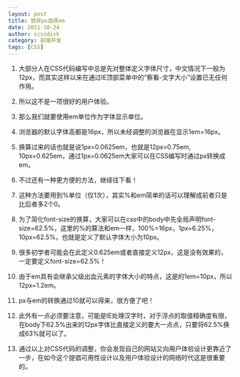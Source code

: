 ```yaml
---
layout: post
title: 放弃px选择em
date: 2011-10-24
author: scsidisk
category: 前端开发
tags: [CSS]
---
```


1. 大部分人在CSS代码编写中总是先对整体定义字体尺寸，中文情况下一般为12px，而其实这样以来在通过IE顶部菜单中的“察看-文字大小”设置已无任何作用。

2. 所以这不是一项很好的用户体验。

3. 那么我们就要使用em单位作为字体显示单位。

5. 浏览器的默认字体高都是16px，所以未经调整的浏览器在显示1em=16px。

6. 换算过来的话也就是说1px=0.0625em，也就是12px=0.75em, 10px=0.625em，通过1px=0.0625em大家可以在CSS编写时通过px转换成em。

7. 不过还有一种更方便的方法，继续往下看！

9. 这种方法要用到%单位（仅1次），其实%和em简单的话可以理解成前者只是比后者多2个0。

10. 为了简化font-size的换算，大家可以在css中的body中先全局声明font-size=62.5%，这里的%的算法和em一样，100%=16px，1px=6.25%，10px=62.5%，也就是定义了默认字体大小为10px。

11. 很多初学者可能会在此定义0.625em或者直接定义12px，这是没有效果的，一定要定义font-size=62.5%！

12. 由于em具有会继承父级出血元素的字体大小的特点，这是的1em=10px，所以12px=1.2em。

13. px与em的转换通过10就可以得来，很方便了吧！

15. 此外有一点必须要注意，可能是IE处理汉字时，对于浮点的取值精确度有限，在body下62.5%出来的12px字体比直接定义的要大一点点，只要将62.5%换成63%就可以了。

16. 通过以上对CSS代码的调整，你会发现自己的网站又向用户体验设计更靠近了一步，在如今这个提倡可用性设计以及用户体验设计的网络时代这是很重要的。
